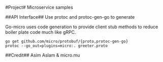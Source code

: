 #Project#
Microservice samples

##API Interface##
Use protoc and protoc-gen-go to generate 

Go-micro uses code generation to provide client stub methods to reduce boiler plate code much like gRPC.

~~~~ 
go get github.com/micro/protobuf/{proto,protoc-gen-go}
protoc --go_out=plugins=micro:. greeter.proto 
~~~~

##Credit##
Asim Aslam & micro.mu
